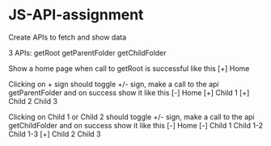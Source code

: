 # JS-API-assignment
Create APIs to fetch and show data

3 APIs:
getRoot
getParentFolder
getChildFolder

Show a home page when call to getRoot is successful like this
[+] Home

Clicking on + sign should toggle +/- sign, make a call to the api getParentFolder and on success show it like this
[-] Home
  [+] Child 1
  [+] Child 2
      Child 3

Clicking on Child 1 or Child 2 should toggle +/- sign, make a call to the api getChildFolder and on success show it like this
[-] Home
  [-] Child 1
      Child 1-2
      Child 1-3
  [+] Child 2
      Child 3
